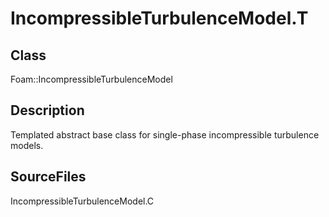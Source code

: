 # IncompressibleTurbulenceModel.T 
## Class
Foam::IncompressibleTurbulenceModel

## Description
Templated abstract base class for single-phase incompressible
turbulence models.

## SourceFiles
IncompressibleTurbulenceModel.C

